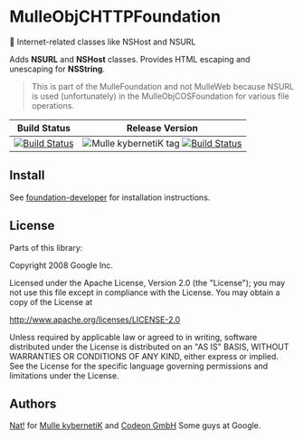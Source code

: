 # MulleObjCHTTPFoundation

📠 Internet-related classes like NSHost and NSURL

Adds **NSURL** and **NSHost** classes.
Provides HTML escaping and unescaping for **NSString**.


> This is part of the MulleFoundation and not MulleWeb because NSURL is used
> (unfortunately) in the MulleObjCOSFoundation for various file operations.



Build Status | Release Version
-------------|-----------------------------------
[![Build Status](https://travis-ci.org/MulleFoundation/MulleObjCHTTPFoundation.svg?branch=release)](https://travis-ci.org/MulleFoundation/MulleObjCHTTPFoundation) | ![Mulle kybernetiK tag](https://img.shields.io/github/tag/MulleFoundation/MulleObjCHTTPFoundation.svg) [![Build Status](https://travis-ci.org/MulleFoundation/MulleObjCHTTPFoundation.svg?branch=release)](https://travis-ci.org/MulleFoundation/MulleObjCHTTPFoundation)


## Install

See [foundation-developer](//github.com//foundation-developer) for
installation instructions.


## License

Parts of this library:

Copyright 2008 Google Inc.

Licensed under the Apache License, Version 2.0 (the "License"); you may not
use this file except in compliance with the License.  You may obtain a copy
of the License at

http://www.apache.org/licenses/LICENSE-2.0

Unless required by applicable law or agreed to in writing, software
distributed under the License is distributed on an "AS IS" BASIS, WITHOUT
WARRANTIES OR CONDITIONS OF ANY KIND, either express or implied.  See the
License for the specific language governing permissions and limitations under
the License.


## Authors

[Nat!](//www.mulle-kybernetik.com/weblog) for
[Mulle kybernetiK](//www.mulle-kybernetik.com) and
[Codeon GmbH](//www.codeon.de)
Some guys at Google.
